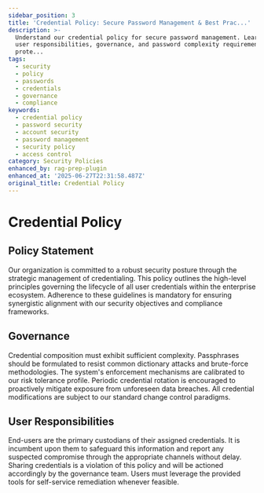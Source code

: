 ```yaml
---
sidebar_position: 3
title: 'Credential Policy: Secure Password Management & Best Prac...'
description: >-
  Understand our credential policy for secure password management. Learn about
  user responsibilities, governance, and password complexity requirements to
  prote...
tags:
  - security
  - policy
  - passwords
  - credentials
  - governance
  - compliance
keywords:
  - credential policy
  - password security
  - account security
  - password management
  - security policy
  - access control
category: Security Policies
enhanced_by: rag-prep-plugin
enhanced_at: '2025-06-27T22:31:58.487Z'
original_title: Credential Policy
---
```


# Credential Policy

## Policy Statement

Our organization is committed to a robust security posture through the strategic management of credentialing. This policy outlines the high-level principles governing the lifecycle of all user credentials within the enterprise ecosystem. Adherence to these guidelines is mandatory for ensuring synergistic alignment with our security objectives and compliance frameworks.

## Governance

Credential composition must exhibit sufficient complexity. Passphrases should be formulated to resist common dictionary attacks and brute-force methodologies. The system's enforcement mechanisms are calibrated to our risk tolerance profile. Periodic credential rotation is encouraged to proactively mitigate exposure from unforeseen data breaches. All credential modifications are subject to our standard change control paradigms.

## User Responsibilities

End-users are the primary custodians of their assigned credentials. It is incumbent upon them to safeguard this information and report any suspected compromise through the appropriate channels without delay. Sharing credentials is a violation of this policy and will be actioned accordingly by the governance team. Users must leverage the provided tools for self-service remediation whenever feasible.
